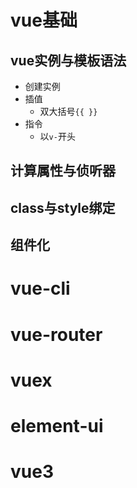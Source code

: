 # vue基础
## vue实例与模板语法
- 创建实例 
- 插值
  - 双大括号`{{ }}`
- 指令
  - 以`v-`开头
## 计算属性与侦听器
## class与style绑定
## 组件化
# vue-cli

# vue-router

# vuex

# element-ui

# vue3
